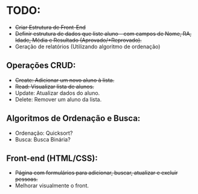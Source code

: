 # TODO:
- ~~Criar Estrutura de Front-End~~
- ~~Definir estrutura de dados que liste aluno - com campos de Nome, RA, Idade, Média e Resultado (Aprovado/*Reprovado).~~
- Geração de relatórios (Utilizando algoritmo de ordenação)

## Operações CRUD:
- ~~Create: Adicionar um novo aluno à lista.~~
- ~~Read: Visualizar lista de alunos.~~
- Update: Atualizar dados do aluno.
- Delete: Remover um aluno da lista.

## Algoritmos de Ordenação e Busca:
- Ordenação: Quicksort?
- Busca: Busca Binária?

## Front-end (HTML/CSS):
- ~~Página com formulários para adicionar, buscar, atualizar e excluir pessoas.~~
- Melhorar visualmente o front.